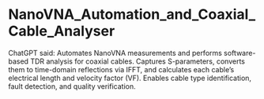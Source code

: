 # NanoVNA_Automation_and_Coaxial_Cable_Analyser
ChatGPT said:  Automates NanoVNA measurements and performs software-based TDR analysis for coaxial cables. Captures S-parameters, converts them to time-domain reflections via IFFT, and calculates each cable’s electrical length and velocity factor (VF). Enables cable type identification, fault detection, and quality verification.
